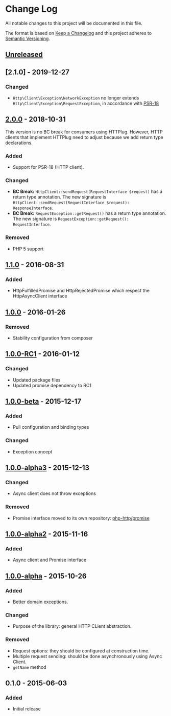 # Change Log


All notable changes to this project will be documented in this file.

The format is based on [Keep a Changelog](http://keepachangelog.com/en/1.0.0/)
and this project adheres to [Semantic Versioning](http://semver.org/spec/v2.0.0.html).


## [Unreleased]

## [2.1.0] - 2019-12-27

### Changed

- `Http\Client\Exception\NetworkException` no longer extends `Http\Client\Exception\RequestException`,
  in accordance with [PSR-18](https://www.php-fig.org/psr/psr-18/)

## [2.0.0] - 2018-10-31

This version is no BC break for consumers using HTTPlug. However, HTTP clients that
implement HTTPlug need to adjust because we add return type declarations.

### Added

- Support for PSR-18 (HTTP client).

### Changed

- **BC Break:** `HttpClient::sendRequest(RequestInterface $request)` has a return type annotation. The new
signature is `HttpClient::sendRequest(RequestInterface $request): ResponseInterface`.
- **BC Break:** `RequestException::getRequest()` has a return type annotation. The new
signature is `RequestException::getRequest(): RequestInterface`.

### Removed

- PHP 5 support


## [1.1.0] - 2016-08-31

### Added

- HttpFulfilledPromise and HttpRejectedPromise which respect the HttpAsyncClient interface


## [1.0.0] - 2016-01-26

### Removed

- Stability configuration from composer


## [1.0.0-RC1] - 2016-01-12

### Changed

- Updated package files
- Updated promise dependency to RC1


## [1.0.0-beta] - 2015-12-17

### Added

- Puli configuration and binding types

### Changed

- Exception concept


## [1.0.0-alpha3] - 2015-12-13

### Changed

- Async client does not throw exceptions

### Removed

- Promise interface moved to its own repository: [php-http/promise](https://github.com/php-http/promise)


## [1.0.0-alpha2] - 2015-11-16

### Added

- Async client and Promise interface


## [1.0.0-alpha] - 2015-10-26

### Added

- Better domain exceptions.

### Changed

- Purpose of the library: general HTTP CLient abstraction.

### Removed

- Request options: they should be configured at construction time.
- Multiple request sending: should be done asynchronously using Async Client.
- `getName` method


## 0.1.0 - 2015-06-03

### Added

- Initial release


[Unreleased]: https://github.com/php-http/httplug/compare/v2.0.0...HEAD
[2.0.0]: https://github.com/php-http/httplug/compare/v1.1.0...HEAD
[1.1.0]: https://github.com/php-http/httplug/compare/v1.0.0...v1.1.0
[1.0.0]: https://github.com/php-http/httplug/compare/v1.0.0-RC1...v1.0.0
[1.0.0-RC1]: https://github.com/php-http/httplug/compare/v1.0.0-beta...v1.0.0-RC1
[1.0.0-beta]: https://github.com/php-http/httplug/compare/v1.0.0-alpha3...v1.0.0-beta
[1.0.0-alpha3]: https://github.com/php-http/httplug/compare/v1.0.0-alpha2...v1.0.0-alpha3
[1.0.0-alpha2]: https://github.com/php-http/httplug/compare/v1.0.0-alpha...v1.0.0-alpha2
[1.0.0-alpha]: https://github.com/php-http/httplug/compare/v0.1.0...v1.0.0-alpha
